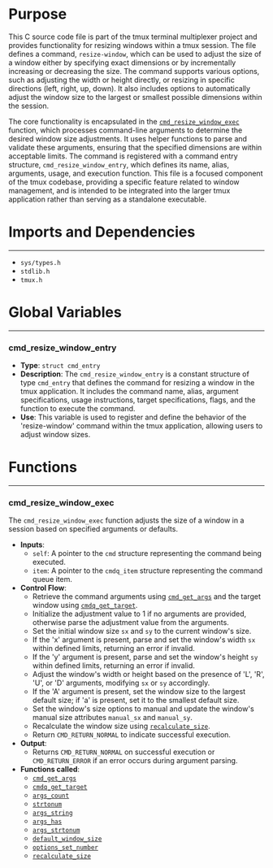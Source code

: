 # Purpose
This C source code file is part of the tmux terminal multiplexer project and provides functionality for resizing windows within a tmux session. The file defines a command, `resize-window`, which can be used to adjust the size of a window either by specifying exact dimensions or by incrementally increasing or decreasing the size. The command supports various options, such as adjusting the width or height directly, or resizing in specific directions (left, right, up, down). It also includes options to automatically adjust the window size to the largest or smallest possible dimensions within the session.

The core functionality is encapsulated in the [`cmd_resize_window_exec`](#cmd_resize_window_exec) function, which processes command-line arguments to determine the desired window size adjustments. It uses helper functions to parse and validate these arguments, ensuring that the specified dimensions are within acceptable limits. The command is registered with a command entry structure, `cmd_resize_window_entry`, which defines its name, alias, arguments, usage, and execution function. This file is a focused component of the tmux codebase, providing a specific feature related to window management, and is intended to be integrated into the larger tmux application rather than serving as a standalone executable.
# Imports and Dependencies

---
- `sys/types.h`
- `stdlib.h`
- `tmux.h`


# Global Variables

---
### cmd_resize_window_entry
- **Type**: `struct cmd_entry`
- **Description**: The `cmd_resize_window_entry` is a constant structure of type `cmd_entry` that defines the command for resizing a window in the tmux application. It includes the command name, alias, argument specifications, usage instructions, target specifications, flags, and the function to execute the command.
- **Use**: This variable is used to register and define the behavior of the 'resize-window' command within the tmux application, allowing users to adjust window sizes.


# Functions

---
### cmd_resize_window_exec<!-- {{#callable:cmd_resize_window_exec}} -->
The `cmd_resize_window_exec` function adjusts the size of a window in a session based on specified arguments or defaults.
- **Inputs**:
    - `self`: A pointer to the `cmd` structure representing the command being executed.
    - `item`: A pointer to the `cmdq_item` structure representing the command queue item.
- **Control Flow**:
    - Retrieve the command arguments using [`cmd_get_args`](cmd.c.driver.md#cmd_get_args) and the target window using [`cmdq_get_target`](cmd-queue.c.driver.md#cmdq_get_target).
    - Initialize the adjustment value to 1 if no arguments are provided, otherwise parse the adjustment value from the arguments.
    - Set the initial window size `sx` and `sy` to the current window's size.
    - If the 'x' argument is present, parse and set the window's width `sx` within defined limits, returning an error if invalid.
    - If the 'y' argument is present, parse and set the window's height `sy` within defined limits, returning an error if invalid.
    - Adjust the window's width or height based on the presence of 'L', 'R', 'U', or 'D' arguments, modifying `sx` or `sy` accordingly.
    - If the 'A' argument is present, set the window size to the largest default size; if 'a' is present, set it to the smallest default size.
    - Set the window's size options to manual and update the window's manual size attributes `manual_sx` and `manual_sy`.
    - Recalculate the window size using [`recalculate_size`](resize.c.driver.md#recalculate_size).
    - Return `CMD_RETURN_NORMAL` to indicate successful execution.
- **Output**:
    - Returns `CMD_RETURN_NORMAL` on successful execution or `CMD_RETURN_ERROR` if an error occurs during argument parsing.
- **Functions called**:
    - [`cmd_get_args`](cmd.c.driver.md#cmd_get_args)
    - [`cmdq_get_target`](cmd-queue.c.driver.md#cmdq_get_target)
    - [`args_count`](arguments.c.driver.md#args_count)
    - [`strtonum`](compat/strtonum.c.driver.md#strtonum)
    - [`args_string`](arguments.c.driver.md#args_string)
    - [`args_has`](arguments.c.driver.md#args_has)
    - [`args_strtonum`](arguments.c.driver.md#args_strtonum)
    - [`default_window_size`](resize.c.driver.md#default_window_size)
    - [`options_set_number`](options.c.driver.md#options_set_number)
    - [`recalculate_size`](resize.c.driver.md#recalculate_size)


